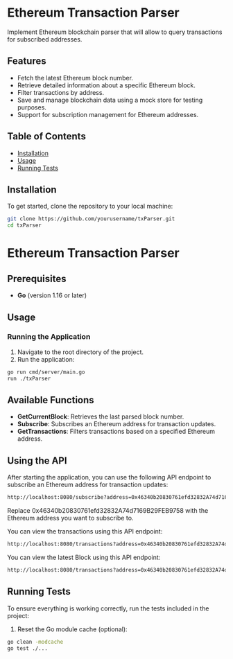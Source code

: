 # Ethereum Transaction Parser

Implement Ethereum blockchain parser that will allow to query transactions for subscribed addresses.

## Features

- Fetch the latest Ethereum block number.
- Retrieve detailed information about a specific Ethereum block.
- Filter transactions by address.
- Save and manage blockchain data using a mock store for testing purposes.
- Support for subscription management for Ethereum addresses.

## Table of Contents

- [Installation](#installation)
- [Usage](#usage)
- [Running Tests](#running-tests)

## Installation

To get started, clone the repository to your local machine:

```bash
git clone https://github.com/yourusername/txParser.git
cd txParser
```
# Ethereum Transaction Parser

## Prerequisites

- **Go** (version 1.16 or later)

## Usage

### Running the Application

1. Navigate to the root directory of the project.
2. Run the application:

 ```bash
go run cmd/server/main.go
run ./txParser
  ```

## Available Functions

- **GetCurrentBlock**: Retrieves the last parsed block number.
- **Subscribe**: Subscribes an Ethereum address for transaction updates.
- **GetTransactions**: Filters transactions based on a specified Ethereum address.

## Using the API
After starting the application, you can use the following API endpoint to subscribe an Ethereum address for transaction updates:

```bash
http://localhost:8080/subscribe?address=0x46340b20830761efd32832A74d7169B29FEB9758
```
Replace 0x46340b20830761efd32832A74d7169B29FEB9758 with the Ethereum address you want to subscribe to.

You can view the transactions using this API endpoint:
 ```bash
http://localhost:8080/transactions?address=0x46340b20830761efd32832A74d7169B29FEB9758
  ```

You can view the latest Block using this API endpoint:
 ```bash
http://localhost:8080/transactions?address=0x46340b20830761efd32832A74d7169B29FEB9758
  ```

## Running Tests

To ensure everything is working correctly, run the tests included in the project:

1. Reset the Go module cache (optional):

 ```bash
go clean -modcache
go test ./...
  ```
